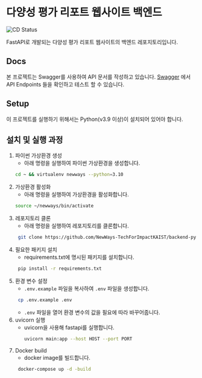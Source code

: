 # 다양성 평가 리포트 웹사이트 백엔드

![CD Status](https://github.com/NewWays-TechForImpactKAIST/backend-python/actions/workflows/build-dev-image.yaml/badge.svg)

FastAPI로 개발되는 다양성 평가 리포트 웹사이트의 백엔드 레포지토리입니다.

## Docs

본 프로젝트는 Swagger를 사용하여 API 문서를 작성하고 있습니다.
[Swagger](https://diversity-api.tech4impact.kr/docs) 에서 API Endpoints 들을 확인하고 테스트 할 수 있습니다.

## Setup

이 프로젝트를 실행하기 위해서는 Python(v3.9 이상)이 설치되어 있어야 합니다.

## 설치 및 실행 과정

1. 파이썬 가상환경 생성
   - 아래 명령을 실행하여 파이썬 가상환경을 생성합니다.
   ```bash
   cd ~ && virtualenv newways --python=3.10
   ```
2. 가상환경 활성화
   - 아래 명령을 실행하여 가상환경을 활성화합니다.
   ```bash
   source ~/newways/bin/activate
   ```
3. 레포지토리 클론
   - 아래 명령을 실행하여 레포지토리를 클론합니다.
   ```bash
    git clone https://github.com/NewWays-TechForImpactKAIST/backend-python
   ```
4. 필요한 패키지 설치
   - requirements.txt에 명시된 패키지를 설치합니다.
   ```bash
    pip install -r requirements.txt
   ```
5. 환경 변수 설정
   - `.env.example` 파일을 복사하여 `.env` 파일을 생성합니다.
   ```bash
    cp .env.example .env
   ```
   - `.env` 파일을 열어 환경 변수의 값을 필요에 따라 바꾸어줍니다.
6. uvicorn 실행
   - uvicorn을 사용해 fastapi를 실행합니다.
     ```bash
     uvicorn main:app --host HOST --port PORT
     ```
7. Docker build
   - docker image를 빌드합니다.
   ```bash
    docker-compose up -d -build
   ```
